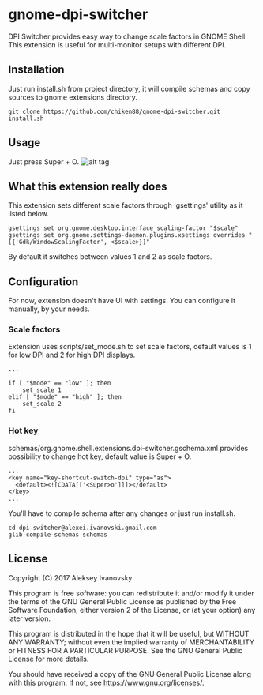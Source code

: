 # gnome-dpi-switcher
DPI Switcher provides easy way to change scale factors in GNOME Shell. This extension is useful for multi-monitor setups with different DPI.

## Installation
Just run install.sh from project directory, it will compile schemas and copy sources to gnome extensions directory.
```
git clone https://github.com/chiken88/gnome-dpi-switcher.git
install.sh
```

## Usage
Just press Super + O.
![alt tag](https://github.com/chiken88/gnome-dpi-switcher/blob/master/screenshots/demo.png)

## What this extension really does
This extension sets different scale factors through 'gsettings' utility as it listed below.
```
gsettings set org.gnome.desktop.interface scaling-factor "$scale"
gsettings set org.gnome.settings-daemon.plugins.xsettings overrides "[{'Gdk/WindowScalingFactor', <$scale>}]"
```
By default it switches between values 1 and 2 as scale factors. 

## Configuration
For now, extension doesn't have UI with settings. You can configure it manually, by your needs. 

### Scale factors
Extension uses scripts/set_mode.sh to set scale factors, default values is 1 for low DPI and 2 for high DPI displays.
```
...

if [ "$mode" == "low" ]; then
    set_scale 1
elif [ "$mode" == "high" ]; then
    set_scale 2
fi
```

### Hot key
schemas/org.gnome.shell.extensions.dpi-switcher.gschema.xml provides possibility to change hot key, default value is Super + O.
```
...
<key name="key-shortcut-switch-dpi" type="as">
  <default><![CDATA[['<Super>o']]]></default>
</key>
...
```
You'll have to compile schema after any changes or just run install.sh.
```
cd dpi-switcher@alexei.ivanovski.gmail.com
glib-compile-schemas schemas
```

## License

Copyright (C) 2017 Aleksey Ivanovsky

This program is free software: you can redistribute it and/or modify
it under the terms of the GNU General Public License as published by
the Free Software Foundation, either version 2 of the License, or
(at your option) any later version.

This program is distributed in the hope that it will be useful,
but WITHOUT ANY WARRANTY; without even the implied warranty of
MERCHANTABILITY or FITNESS FOR A PARTICULAR PURPOSE.  See the
GNU General Public License for more details.

You should have received a copy of the GNU General Public License
along with this program.  If not, see <https://www.gnu.org/licenses/>.